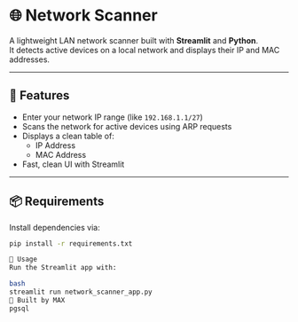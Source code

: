 # 🌐 Network Scanner

A lightweight LAN network scanner built with **Streamlit** and **Python**.  
It detects active devices on a local network and displays their IP and MAC addresses.

---

## 📸 Features

- Enter your network IP range (like `192.168.1.1/27`)
- Scans the network for active devices using ARP requests
- Displays a clean table of:
  - IP Address
  - MAC Address
- Fast, clean UI with Streamlit

---

## 📦 Requirements

Install dependencies via:

```bash
pip install -r requirements.txt

🚀 Usage
Run the Streamlit app with:

bash
streamlit run network_scanner_app.py
👑 Built by MAX
pgsql




